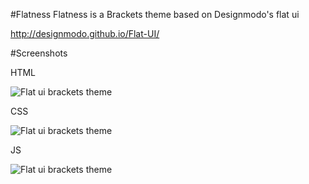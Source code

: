 
#Flatness
Flatness is a Brackets theme based on Designmodo's flat ui

http://designmodo.github.io/Flat-UI/

#Screenshots

HTML

![Flat ui brackets theme](https://github.com/frederoover/Brackets-flat-ui-based-theme/blob/master/screenshots/flat-ui-html.png)

CSS

![Flat ui brackets theme](https://github.com/frederoover/Brackets-flat-ui-based-theme/blob/master/screenshots/flat-ui-css.png)

JS

![Flat ui brackets theme](https://github.com/frederoover/Brackets-flat-ui-based-theme/blob/master/screenshots/flat-ui-js.png)
